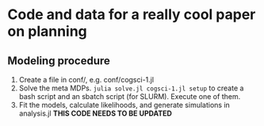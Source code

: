 # Code and data for a really cool paper on planning



## Modeling procedure
1. Create a file in conf/, e.g. conf/cogsci-1.jl
2. Solve the meta MDPs. `julia solve.jl cogsci-1.jl setup` to create a bash script and an sbatch script (for SLURM). Execute one of them.
3. Fit the models, calculate likelihoods, and generate simulations in analysis.jl **THIS CODE NEEDS TO BE UPDATED**

